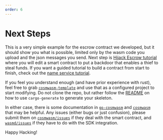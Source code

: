 ```yaml
---
order: 6
---
```


# Next Steps

This is a very simple example for the escrow contract we developed, but it should show you what is possible, limited only by the wasm code you upload and the json messages you send. Next step is [Hijack Escrow tutorial](../learn/hijack-escrow/intro.md) where you will edit a smart contract to put a backdoor that enables a thief to steal funds.
If you want a guided tutorial to build a contract from start to finish, check out the [name service tutorial](../tutorials/name-service/intro).

If you feel you understand enough (and have prior experience with rust), feel free to grab [`cosmwasm-template`](https://github.com/CosmWasm/cosmwasm-template) and use that as a configured project to start modifying. Do not clone the repo, but rather follow the [README](https://github.com/CosmWasm/cosmwasm-template/blob/master/README.md) on how to use `cargo-generate` to generate your skeleton.

In either case, there is some documentation in [`go-cosmwasm`](https://github.com/CosmWasm/go-cosmwasm/blob/master/spec/Index.md) and [`cosmwasm`](https://github.com/CosmWasm/cosmwasm/blob/master/README.md) that may be helpful. Any issues (either bugs or just confusion), please submit them on [`cosmwasm/issues`](https://github.com/CosmWasm/cosmwasm/issues) if they deal with the smart contract, and [`wasmd/issues`](https://github.com/CosmWasm/wasmd/issues) if they have to do with the SDK integration.

Happy Hacking!
